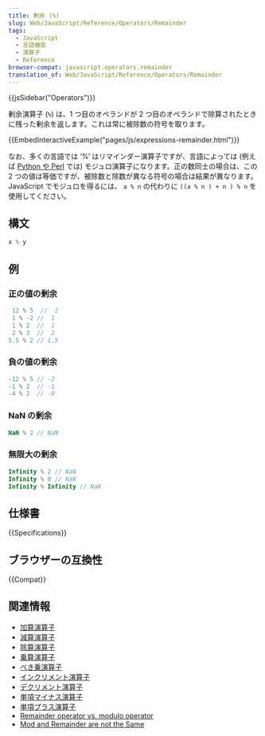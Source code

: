 ```yaml
---
title: 剰余 (%)
slug: Web/JavaScript/Reference/Operators/Remainder
tags:
  - JavaScript
  - 言語機能
  - 演算子
  - Reference
browser-compat: javascript.operators.remainder
translation_of: Web/JavaScript/Reference/Operators/Remainder
---
```

{{jsSidebar("Operators")}}

剰余演算子 (`%`) は、1 つ目のオペランドが 2 つ目のオペランドで除算されたときに残った剰余を返します。これは常に被除数の符号を取ります。

{{EmbedInteractiveExample("pages/js/expressions-remainder.html")}}

なお、多くの言語では ‘%’ はリマインダー演算子ですが、言語によっては (例えば [Python や Perl](https://en.wikipedia.org/wiki/Modulo_operation#In_programming_languages) では) モジュロ演算子になります。正の数同士の場合は、この 2 つの値は等価ですが、被除数と除数が異なる符号の場合は結果が異なります。 JavaScript でモジュロを得るには、 `a % n` の代わりに `((a % n ) + n ) % n` を使用してください。

## 構文

```js
x % y
```

## 例

### 正の値の剰余

```js
 12 % 5  //  2
 1 % -2 //  1
 1 % 2  //  1
 2 % 3  //  2
5.5 % 2 // 1.5
```

### 負の値の剰余

```js
-12 % 5 // -2
-1 % 2  // -1
-4 % 2  // -0
```

### NaN の剰余

```js
NaN % 2 // NaN
```

### 無限大の剰余

```js
Infinity % 2 // NaN
Infinity % 0 // NaN
Infinity % Infinity // NaN
```

## 仕様書

{{Specifications}}

## ブラウザーの互換性

{{Compat}}

## 関連情報

- [加算演算子](/ja/docs/Web/JavaScript/Reference/Operators/Addition)
- [減算演算子](/ja/docs/Web/JavaScript/Reference/Operators/Subtraction)
- [除算演算子](/ja/docs/Web/JavaScript/Reference/Operators/Division)
- [乗算演算子](/ja/docs/Web/JavaScript/Reference/Operators/Multiplication)
- [べき乗演算子](/ja/docs/Web/JavaScript/Reference/Operators/Exponentiation)
- [インクリメント演算子](/ja/docs/Web/JavaScript/Reference/Operators/Increment)
- [デクリメント演算子](/ja/docs/Web/JavaScript/Reference/Operators/Decrement)
- [単項マイナス演算子](/ja/docs/Web/JavaScript/Reference/Operators/Unary_negation)
- [単項プラス演算子](/ja/docs/Web/JavaScript/Reference/Operators/Unary_plus)
- [Remainder operator vs. modulo operator](https://2ality.com/2019/08/remainder-vs-modulo.html)
- [Mod and Remainder are not the Same](https://rob.conery.io/2018/08/21/mod-and-remainder-are-not-the-same/)
